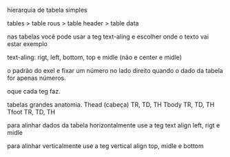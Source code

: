 
hierarquia de tabela simples

tables > table rous  > table header > table data

nas tabelas você pode usar a teg text-aling e escolher onde o texto vai estar exemplo 

text-aling: rigt, left, bottom, top e midle (não e center e midle)

o padrão do exel e fixar um número no lado direito quando o dado da tabela for apenas números.

oque cada teg faz.

tabelas grandes anatomia.
Thead (cabeça)
	 TR, TD, TH
Tbody
    TR, TD, TH
Tfoot 
    TR, TD, TH

para alinhar dados da tabela horizontalmente use a teg text align left, rigt e midle

para alinhar verticalmente use a teg 
vertical align top, midle e bottom
